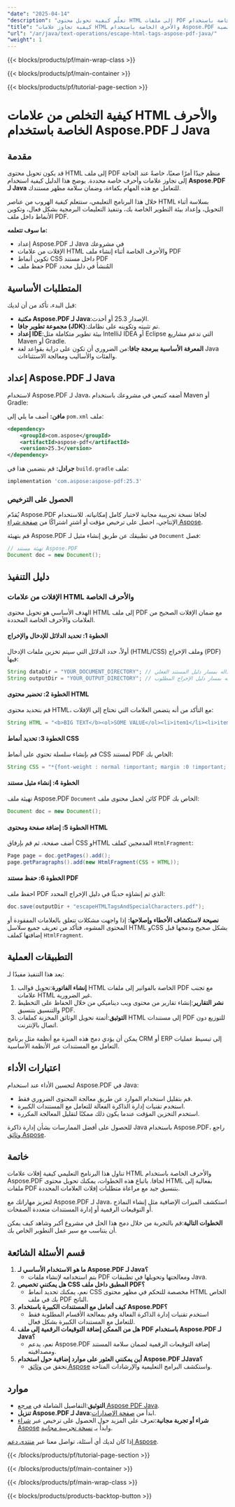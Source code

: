 ```yaml
---
"date": "2025-04-14"
"description": "تعلّم كيفية تحويل محتوى HTML إلى ملفات PDF مع حذف العلامات والأحرف الخاصة باستخدام Aspose.PDF لجافا. يغطي هذا البرنامج التعليمي الإعداد، وتنفيذ الكود، والتطبيقات العملية."
"title": "كيفية تجاوز علامات HTML والأحرف الخاصة باستخدام Aspose.PDF في جافا | دورة تدريبية في العمليات النصية"
"url": "/ar/java/text-operations/escape-html-tags-aspose-pdf-java/"
"weight": 1
---
```


{{< blocks/products/pf/main-wrap-class >}}

{{< blocks/products/pf/main-container >}}

{{< blocks/products/pf/tutorial-page-section >}}
# كيفية التخلص من علامات HTML والأحرف الخاصة باستخدام Aspose.PDF لـ Java

## مقدمة

قد يكون تحويل محتوى HTML إلى ملف PDF منظم جيدًا أمرًا صعبًا، خاصةً عند الحاجة إلى تجاوز علامات وأحرف خاصة محددة. يوضح هذا الدليل كيفية استخدام **Aspose.PDF لـ Java** للتعامل مع هذه المهام بكفاءة، وضمان سلامة مظهر مستندك.

خلال هذا البرنامج التعليمي، ستتعلم كيفية الهروب من عناصر HTML بسلاسة أثناء التحويل، وإعداد بيئة التطوير الخاصة بك، وتنفيذ التعليمات البرمجية بشكل فعال، وتكوين الأنماط داخل ملف PDF.

**ما سوف تتعلمه:**
- إعداد Aspose.PDF لـ Java في مشروعك
- الإفلات من علامات HTML والأحرف الخاصة أثناء إنشاء ملف PDF
- تكوين أنماط CSS داخل مستند PDF
- حفظ ملف PDF المُنشأ في دليل محدد

## المتطلبات الأساسية

قبل البدء، تأكد من أن لديك:

- **مكتبة Aspose.PDF لـ Java**:الإصدار 25.3 أو أحدث.
- **مجموعة تطوير جافا (JDK)**:تم تثبيته وتكوينه على نظامك.
- **إعداد IDE**:بيئة تطوير متكاملة مثل IntelliJ IDEA أو Eclipse التي تدعم مشاريع Maven أو Gradle.
- **المعرفة الأساسية ببرمجة جافا**:من الضروري أن تكون على دراية بقواعد لغة Java والفئات والأساليب ومعالجة الاستثناءات.

## إعداد Aspose.PDF لـ Java

لاستخدام Aspose.PDF لـ Java، أضفه كتبعي في مشروعك باستخدام Maven أو Gradle:

**مافن:**
أضف ما يلي إلى `pom.xml` ملف:
```xml
<dependency>
    <groupId>com.aspose</groupId>
    <artifactId>aspose-pdf</artifactId>
    <version>25.3</version>
</dependency>
```
**جرادل:**
قم بتضمين هذا في `build.gradle` ملف:
```gradle
implementation 'com.aspose:aspose-pdf:25.3'
```

### الحصول على الترخيص

يُقدّم Aspose.PDF لجافا نسخة تجريبية مجانية لاختبار كامل إمكانياته. للاستخدام الإنتاجي، احصل على ترخيص مؤقت أو اشترِ اشتراكًا من [صفحة شراء Aspose](https://purchase.aspose.com/buy).

قم بتهيئة Aspose.PDF في تطبيقك عن طريق إنشاء مثيل لـ `Document` فصل:
```java
// تهيئة مستند Aspose.PDF
Document doc = new Document();
```

## دليل التنفيذ

### الإفلات من علامات HTML والأحرف الخاصة

الهدف الأساسي هو تحويل محتوى HTML إلى ملف PDF مع ضمان الإفلات الصحيح من العلامات والأحرف الخاصة المحددة.

#### الخطوة 1: تحديد الدلائل للإدخال والإخراج
أولاً، حدد الدلائل التي سيتم تخزين ملفات الإدخال (HTML/CSS) وملف الإخراج (PDF) فيها:
```java
String dataDir = "YOUR_DOCUMENT_DIRECTORY"; // استبداله بمسار دليل المستند الفعلي
String outputDir = "YOUR_OUTPUT_DIRECTORY"; // استبداله بمسار دليل الإخراج المطلوب
```
#### الخطوة 2: تحضير محتوى HTML
قم بتحديد محتوى HTML، مع التأكد من أنه يتضمن العلامات التي تحتاج إلى الإفلات:
```java
String HTML = "<b>BIG TEXT</b><ol>SOME VALUE</ol><li>item1</li><li>item2 & 3</li></ol>";
```
#### الخطوة 3: تحديد أنماط CSS
قم بإنشاء سلسلة تحتوي على أنماط CSS لمستند PDF الخاص بك:
```java
String CSS = "*{font-weight : normal !important; margin :0 !important; padding:0 !important; list-style-type:none !important}";
```
#### الخطوة 4: إنشاء مثيل مستند
تهيئة ملف Aspose.PDF `Document` كائن لحمل محتوى ملف PDF الخاص بك:
```java
Document doc = new Document();
```
#### الخطوة 5: إضافة صفحة ومحتوى HTML
أضف صفحة، ثم قم بإرفاق CSS وHTML المدمجين كملف `HtmlFragment`:
```java
Page page = doc.getPages().add();
page.getParagraphs().add(new HtmlFragment(CSS + HTML));
```
#### الخطوة 6: حفظ مستند PDF
احفظ ملف PDF الذي تم إنشاؤه حديثًا في دليل الإخراج المحدد:
```java
doc.save(outputDir + "escapeHTMLTagsAndSpecialCharacters.pdf");
```
**نصيحة لاستكشاف الأخطاء وإصلاحها:** إذا واجهت مشكلات تتعلق بالعلامات المفقودة أو المحتوى المشوه، فتأكد من تعريف جميع سلاسل HTML وCSS بشكل صحيح ودمجها قبل إضافتها كملف `HtmlFragment`.

## التطبيقات العملية

يعد هذا التنفيذ مفيدًا لـ:
1. **إنشاء الفاتورة**:تحويل قوالب HTML الخاصة بالفواتير إلى ملفات PDF مع تجنب علامات HTML غير الضرورية.
2. **نشر التقارير**:إنشاء تقارير من محتوى ويب ديناميكي من خلال الحفاظ على التخطيط والتنسيق بتنسيق PDF.
3. **التوثيق**:أتمتة تحويل الوثائق المخزنة كملفات HTML إلى مستندات PDF للتوزيع دون اتصال بالإنترنت.

يمكن أن يؤدي دمج هذه الميزة مع أنظمة مثل برنامج CRM أو ERP إلى تبسيط عمليات التعامل مع المستندات عبر الأنظمة الأساسية.

## اعتبارات الأداء

لتحسين الأداء عند استخدام Aspose.PDF في Java:
- قم بتقليل استخدام الموارد عن طريق معالجة المحتوى الضروري فقط.
- استخدم تقنيات إدارة الذاكرة الفعالة للتعامل مع المستندات الكبيرة.
- استخدم التخزين المؤقت عندما يكون ذلك ممكنًا لتقليل المعالجة المكررة.

للحصول على أفضل الممارسات بشأن إدارة ذاكرة Java باستخدام Aspose.PDF، راجع [وثائق Aspose](https://reference.aspose.com/pdf/java/).

## خاتمة

تناول هذا البرنامج التعليمي كيفية إفلات علامات HTML والأحرف الخاصة باستخدام Aspose.PDF لجافا. باتباع هذه الخطوات، يمكنك تحويل محتوى HTML بفعالية إلى ملفات PDF بتنسيق جيد مع مراعاة متطلبات إفلات العلامات المحددة.

لتعزيز مهاراتك مع Aspose.PDF لـ Java، استكشف الميزات الإضافية مثل إنشاء النماذج أو التوقيعات الرقمية أو إدارة المستندات متعددة الصفحات.

**الخطوات التالية**:قم بالتجربة من خلال دمج هذا الحل في مشروع أكبر وشاهد كيف يمكن أن يتناسب مع سير عمل التطوير الخاص بك.

## قسم الأسئلة الشائعة

1. **ما هو الاستخدام الأساسي لـ Aspose.PDF لـ Java؟**
   - يتم استخدامه لإنشاء ملفات PDF ومعالجتها وتحويلها في تطبيقات Java.
2. **هل يمكنني تخصيص CSS المطبق داخل ملف PDF؟**
   - نعم، يمكنك تحديد أنماط CSS مخصصة للتحكم في مظهر محتوى HTML الخاص بك في ملف PDF الناتج.
3. **كيف أتعامل مع المستندات الكبيرة باستخدام Aspose.PDF؟**
   - استخدم تقنيات إدارة الذاكرة الفعالة وقم بمعالجة الأقسام المطلوبة فقط للتعامل مع المستندات الكبيرة بشكل فعال.
4. **هل من الممكن إضافة التوقيعات الرقمية إلى ملف PDF باستخدام Aspose.PDF لـ Java؟**
   - نعم، يدعم Aspose.PDF إضافة التوقيعات الرقمية لضمان سلامة المستند ومصداقيته.
5. **أين يمكنني العثور على موارد إضافية حول استخدام Aspose.PDF لـJava؟**
   - تحقق من [وثائق Aspose](https://reference.aspose.com/pdf/java/) واستكشف البرامج التعليمية والإرشادات المتاحة.

## موارد

- **التوثيق**:التفاصيل الشاملة في [مرجع Aspose PDF Java](https://reference.aspose.com/pdf/java/).
- **تنزيل Aspose.PDF لـ Java**:ابدأ من [صفحة الإصدارات](https://releases.aspose.com/pdf/java/).
- **شراء أو تجربة مجانية**:تعرف على المزيد حول الحصول على ترخيص عبر [شراء Aspose](https://purchase.aspose.com/buy) وابدأ بـ [نسخة تجريبية مجانية](https://releases.aspose.com/pdf/java/).

إذا كان لديك أي أسئلة، تواصل معنا عبر [منتدى دعم Aspose](https://forum.aspose.com/c/pdf/10).

{{< /blocks/products/pf/tutorial-page-section >}}

{{< /blocks/products/pf/main-container >}}

{{< /blocks/products/pf/main-wrap-class >}}

{{< blocks/products/products-backtop-button >}}